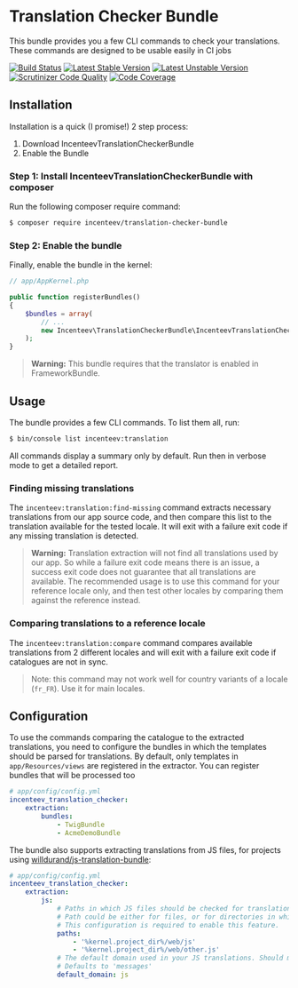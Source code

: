 # Translation Checker Bundle

This bundle provides you a few CLI commands to check your translations.
These commands are designed to be usable easily in CI jobs

[![Build Status](https://travis-ci.org/Incenteev/IncenteevTranslationCheckerBundle.svg)](https://travis-ci.org/Incenteev/IncenteevTranslationCheckerBundle)
[![Latest Stable Version](https://poser.pugx.org/incenteev/translation-checker-bundle/v/stable.svg)](https://packagist.org/packages/incenteev/translation-checker-bundle)
[![Latest Unstable Version](https://poser.pugx.org/incenteev/translation-checker-bundle/v/unstable.svg)](https://packagist.org/packages/incenteev/translation-checker-bundle)
[![Scrutinizer Code Quality](https://scrutinizer-ci.com/g/Incenteev/IncenteevTranslationCheckerBundle/badges/quality-score.png?b=master)](https://scrutinizer-ci.com/g/Incenteev/IncenteevTranslationCheckerBundle/?branch=master)
[![Code Coverage](https://scrutinizer-ci.com/g/Incenteev/IncenteevTranslationCheckerBundle/badges/coverage.png?b=master)](https://scrutinizer-ci.com/g/Incenteev/IncenteevTranslationCheckerBundle/?branch=master)

## Installation

Installation is a quick (I promise!) 2 step process:

1. Download IncenteevTranslationCheckerBundle
2. Enable the Bundle

### Step 1: Install IncenteevTranslationCheckerBundle with composer

Run the following composer require command:

```bash
$ composer require incenteev/translation-checker-bundle
```

### Step 2: Enable the bundle

Finally, enable the bundle in the kernel:

```php
// app/AppKernel.php

public function registerBundles()
{
    $bundles = array(
        // ...
        new Incenteev\TranslationCheckerBundle\IncenteevTranslationCheckerBundle(),
    );
}
```

> **Warning:** This bundle requires that the translator is enabled in FrameworkBundle.

## Usage

The bundle provides a few CLI commands. To list them all, run:

```bash
$ bin/console list incenteev:translation
```

All commands display a summary only by default. Run then in verbose mode
to get a detailed report.

### Finding missing translations

The `incenteev:translation:find-missing` command extracts necessary translations
from our app source code, and then compare this list to the translation available
for the tested locale. It will exit with a failure exit code if any missing
translation is detected.

> **Warning:** Translation extraction will not find all translations used by our app.
> So while a failure exit code means there is an issue, a success exit code does not
> guarantee that all translations are available.
> The recommended usage is to use this command for your reference locale only, and
> then test other locales by comparing them against the reference instead.

### Comparing translations to a reference locale

The `incenteev:translation:compare` command compares available translations from
2 different locales and will exit with a failure exit code if catalogues are not
in sync.

> Note: this command may not work well for country variants of a locale (`fr_FR`).
> Use it for main locales.

## Configuration

To use the commands comparing the catalogue to the extracted translations, you
need to configure the bundles in which the templates should be parsed for translations.
By default, only templates in `app/Resources/views` are registered in the extractor. You
can register bundles that will be processed too

```yaml
# app/config/config.yml
incenteev_translation_checker:
    extraction:
        bundles:
            - TwigBundle
            - AcmeDemoBundle
```

The bundle also supports extracting translations from JS files, for projects using
[willdurand/js-translation-bundle](https://packagist.org/packages/willdurand/js-translation-bundle):

```yaml
# app/config/config.yml
incenteev_translation_checker:
    extraction:
        js:
            # Paths in which JS files should be checked for translations.
            # Path could be either for files, or for directories in which JS files should be looked for.
            # This configuration is required to enable this feature.
            paths:
                - '%kernel.project_dir%/web/js'
                - '%kernel.project_dir%/web/other.js'
            # The default domain used in your JS translations. Should match the js-translation-bundle configuration
            # Defaults to 'messages'
            default_domain: js
```
